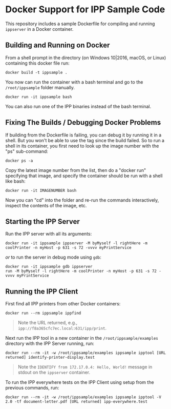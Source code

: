 Docker Support for IPP Sample Code
==================================

This repository includes a sample Dockerfile for compiling and running
`ippserver` in a Docker container.


Building and Running on Docker
------------------------------

From a shell prompt in the directory (on Windows 10|2016, macOS, or Linux)
containing this docker file run:

    docker build -t ippsample .

You now can run the container with a bash terminal and go to the
`/root/ippsample` folder manually.

    docker run -it ippsample bash

You can also run one of the IPP binaries instead of the bash terminal.


Fixing The Builds / Debugging Docker Problems
---------------------------------------------

If building from the Dockerfile is failing, you can debug it by running it in a
shell.  But you won't be able to use the tag since the build failed. So to run
a shell in its container, you first need to look up the image number with the
"ps" sub-command:

    docker ps -a

Copy the latest image number from the list, then do a "docker run" specifying
that image, and specify the container should be run with a shell like bash:

    docker run -it IMAGENUMBER bash

Now you can "cd" into the folder and re-run the commands interactively, inspect
the contents of the image, etc.


Starting the IPP Server
-----------------------

Run the IPP server with all its arguments:

    docker run -it ippsample ippserver -M byMyself -l rightHere -m coolPrinter -n myHost -p 631 -s 72 -vvvv myPrintService


*or* to run the server in debug mode using `gdb`:

    docker run -it ippsample gdb ippserver
    run -M byMyself -l rightHere -m coolPrinter -n myHost -p 631 -s 72 -vvvv myPrintService


Running the IPP Client
----------------------

First find all IPP printers from other Docker containers:

    docker run --rm ippsample ippfind

> Note the URL returned, e.g., `ipp://f8a365cfc7ec.local:631/ipp/print`.

Next run the IPP tool in a new container in the `/root/ippsample/examples`
directory with the IPP Server running, run:

    docker run --rm -it -w /root/ippsample/examples ippsample ipptool [URL returned] identify-printer-display.test

> Note the `IDENTIFY from 172.17.0.4: Hello, World!` message in stdout on the
> `ippserver` container.

To run the IPP everywhere tests on the IPP Client using setup from the previous
commands, run:

    docker run --rm -it -w /root/ippsample/examples ippsample ipptool -V 2.0 -tf document-letter.pdf [URL returned] ipp-everywhere.test
